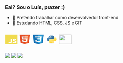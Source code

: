 ### Eai? Sou o Luís, prazer :)

- 🔭 Pretendo trabalhar como desenvolvedor front-end
- 🌱 Estudando HTML, CSS, JS e GIT

<div style="display: inline_block"><br>
  <img align="center" alt="" height="30" width="40" src="https://raw.githubusercontent.com/devicons/devicon/master/icons/javascript/javascript-plain.svg">
  <img align="center" alt="" height="30" width="40" src="https://raw.githubusercontent.com/devicons/devicon/master/icons/html5/html5-original.svg">
  <img align="center" alt="" height="30" width="40" src="https://raw.githubusercontent.com/devicons/devicon/master/icons/css3/css3-original.svg">
  <img align="center" alt="" height="30" width="40" src="https://raw.githubusercontent.com/devicons/devicon/master/icons/python/python-original.svg">
  <img align="center" alt="" height="30" width="40"  src="https://cdn.jsdelivr.net/gh/devicons/devicon/icons/java/java-original.svg"
</div>
  
##

<div> 
  <a href="https://instagram.com/luisfmds" target="_blank"><img src="https://img.shields.io/badge/-Instagram-%23E4405F?style=for-the-badge&logo=instagram&logoColor=white" target="_blank"></a>
  <a href = "mailto:luisfmds03@gmail.com"><img src="https://img.shields.io/badge/-Gmail-%23333?style=for-the-badge&logo=gmail&logoColor=white" target="_blank"></a>
  <a href="www.linkedin.com/in/luís-felipe-mattos-da-silva-4439a923b" target="_blank"><img src="https://img.shields.io/badge/-LinkedIn-%230077B5?style=for-the-badge&logo=linkedin&logoColor=white" target="_blank">   </a> 
</div>
